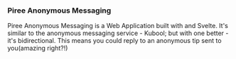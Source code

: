 ### Piree Anonymous Messaging

Piree Anonymous Messaging is a Web Application built with  and Svelte. It's similar to the anonymous messaging service - Kubool; but with one better - it's bidirectional. This means you could reply to an anonymous tip sent to you(amazing right?!)

